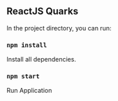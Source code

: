 ## ReactJS Quarks

In the project directory, you can run:

### `npm install`

Install all dependencies.

### `npm start`

Run Application